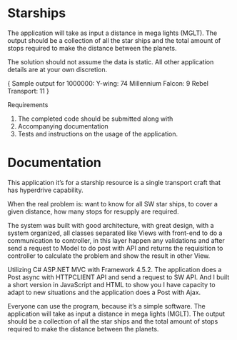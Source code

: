 # Starships

The application will take as input a distance in mega lights (MGLT).
The output should be a collection of all the star ships and the total amount of stops required to make the distance between the planets.
 
The solution should not assume the data is static.
All other application details are at your own discretion.

{
  Sample output for 1000000:
  Y-wing: 74
  Millennium Falcon: 9
  Rebel Transport: 11
}
 
Requirements
1) The completed code should be submitted along with
2) Accompanying documentation
3) Tests and instructions on the usage of the application.

# Documentation

This application it’s for a starship resource is a single transport craft that has hyperdrive capability.

When the real problem is: want to know for all SW star ships, to cover a given distance, how many stops for resupply are required.

The system was built with good architecture, with great design, with a system organized, all classes separated like Views with front-end to do a communication to controller, in this layer happen any validations and after send a request to Model to do post with API and returns the requisition to controller to calculate the problem and show the result in other View.

Utilizing C# ASP.NET MVC with Framework 4.5.2. The application does a Post async with HTTPCLIENT API and send a request to SW API. And I built a short version in JavaScript and HTML to show you I have capacity to adapt to new situations and the application does a Post with Ajax.

Everyone can use the program, because it’s a simple software. The application will take as input a distance in mega lights (MGLT).
The output should be a collection of all the star ships and the total amount of stops required to make the distance between the planets.


